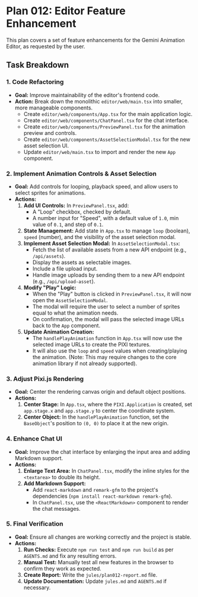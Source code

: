 # Plan 012: Editor Feature Enhancement

This plan covers a set of feature enhancements for the Gemini Animation Editor, as requested by the user.

## Task Breakdown

### 1. Code Refactoring

- **Goal:** Improve maintainability of the editor's frontend code.
- **Action:** Break down the monolithic `editor/web/main.tsx` into smaller, more manageable components.
  - Create `editor/web/components/App.tsx` for the main application logic.
  - Create `editor/web/components/ChatPanel.tsx` for the chat interface.
  - Create `editor/web/components/PreviewPanel.tsx` for the animation preview and controls.
  - Create `editor/web/components/AssetSelectionModal.tsx` for the new asset selection UI.
  - Update `editor/web/main.tsx` to import and render the new `App` component.

### 2. Implement Animation Controls & Asset Selection

- **Goal:** Add controls for looping, playback speed, and allow users to select sprites for animations.
- **Actions:**
  1.  **Add UI Controls:** In `PreviewPanel.tsx`, add:
      - A "Loop" checkbox, checked by default.
      - A number input for "Speed", with a default value of `1.0`, min value of `0.1`, and step of `0.1`.
  2.  **State Management:** Add state in `App.tsx` to manage `loop` (boolean), `speed` (number), and the visibility of the asset selection modal.
  3.  **Implement Asset Selection Modal:** In `AssetSelectionModal.tsx`:
      - Fetch the list of available assets from a new API endpoint (e.g., `/api/assets`).
      - Display the assets as selectable images.
      - Include a file upload input.
      - Handle image uploads by sending them to a new API endpoint (e.g., `/api/upload-asset`).
  4.  **Modify "Play" Logic:**
      - When the "Play" button is clicked in `PreviewPanel.tsx`, it will now open the `AssetSelectionModal`.
      - The modal will require the user to select a number of sprites equal to what the animation needs.
      - On confirmation, the modal will pass the selected image URLs back to the `App` component.
  5.  **Update Animation Creation:**
      - The `handlePlayAnimation` function in `App.tsx` will now use the selected image URLs to create the PIXI textures.
      - It will also use the `loop` and `speed` values when creating/playing the animation. (Note: This may require changes to the core animation library if not already supported).

### 3. Adjust Pixi.js Rendering

- **Goal:** Center the rendering canvas origin and default object positions.
- **Actions:**
  1.  **Center Stage:** In `App.tsx`, where the `PIXI.Application` is created, set `app.stage.x` and `app.stage.y` to center the coordinate system.
  2.  **Center Object:** In the `handlePlayAnimation` function, set the `BaseObject`'s position to `(0, 0)` to place it at the new origin.

### 4. Enhance Chat UI

- **Goal:** Improve the chat interface by enlarging the input area and adding Markdown support.
- **Actions:**
  1.  **Enlarge Text Area:** In `ChatPanel.tsx`, modify the inline styles for the `<textarea>` to double its height.
  2.  **Add Markdown Support:**
      - Add `react-markdown` and `remark-gfm` to the project's dependencies (`npm install react-markdown remark-gfm`).
      - In `ChatPanel.tsx`, use the `<ReactMarkdown>` component to render the chat messages.

### 5. Final Verification

- **Goal:** Ensure all changes are working correctly and the project is stable.
- **Actions:**
  1.  **Run Checks:** Execute `npm run test` and `npm run build` as per `AGENTS.md` and fix any resulting errors.
  2.  **Manual Test:** Manually test all new features in the browser to confirm they work as expected.
  3.  **Create Report:** Write the `jules/plan012-report.md` file.
  4.  **Update Documentation:** Update `jules.md` and `AGENTS.md` if necessary.
